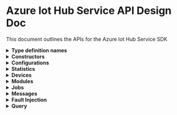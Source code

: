 ﻿# Azure Iot Hub Service API Design Doc
This document outlines the APIs for the Azure Iot Hub Service SDK

<details><summary><b>Type definition names</b></summary>
    
```
Configuration - TwinConfiguration
Module - ModuleIdentity
Device - DeviceIdentity
Twin - TwinData
Interface - PnpInterface
Property - PnpProperty
Reported - PnpReported
Desired - PnpDesired
```
</details>

<details><summary><b>Constructors</b></summary>
    
```csharp

```
</details>

<details><summary><b>Configurations</b></summary>
APIs for managing configurations for devices and modules

```csharp

```
</details>

<details><summary><b>Statistics</b></summary>
APIs for getting statistics about devices and modules, as well as service statistics

```csharp

```
</details>

<details><summary><b>Devices</b></summary>
APIs for managing device identities, device twins, and querying devices

```csharp

```
</details>

<details><summary><b>Modules</b></summary>
APIs for managing module identities, module twins, and querying modules

```csharp

```
</details>

<details><summary><b>Jobs</b></summary>

## Import/Export Jobs APIs

Import and export operations take place in the context of Jobs that enable you to execute bulk service operations against an IoT hub. Exports are long-running jobs that use a customer-supplied blob container to save device identity data read from the identity registry. In addition, imports are long-running jobs that use data in a customer-supplied blob container to write device identity data into the identity registry.

```csharp
public class Jobs
{
    /// <summary>
    /// Creates a job to export device registrations to the container.
    /// </summary>
    /// <param name="outputBlobContainerUri">URI containing SAS token to a blob container. This is used to output the status of the job and the results.</param>
    /// <param name="outputBlobName">The name of the blob that will be created in the provided output blob container. This blob will contain the exported device registry information for the IoT Hub.</param>
    /// <param name="excludeKeys">If false, authorization keys are included in export output.  Keys are exported as null otherwise.</param>
    /// <param name="storageAuthenticationType">Specifies authentication type being used for connecting to storage account.</param>
    /// <param name="cancellationToken">Task cancellation token.</param>
    /// <returns>JobProperties of the newly created job.</returns>
    /// <example>
    /// <code snippet="Snippet:JobsSampleExportDevicesAsync" language="csharp">
    /// </code>
    /// </example>
    public virtual Task<Response<JobProperties>> ExportDevicesAsync(string outputBlobContainerUri, string outputBlobName, bool excludeKeys, StorageAuthenticationType storageAuthenticationType, CancellationToken cancellationToken = default);

    /// <summary>
    /// Creates a job to import device registrations into the IoT Hub.
    /// </summary>
    /// <param name="importBlobContainerUri">URI containing SAS token to a blob container that contains registry data to sync.</param>
    /// <param name="importBlobName">The blob name to be used when importing from the provided input blob container.</param>
    /// <param name="outputBlobContainerUri">URI containing SAS token to a blob container. This is used to output the status of the job.</param>
    /// <param name="outputBlobName">The name of the blob that will be created in the provided output blob container.</param>
    /// <param name="storageAuthenticationType">Specifies authentication type being used for connecting to storage account.</param>
    /// <param name="cancellationToken">Task cancellation token.</param>
    /// <returns>JobProperties of the newly created job.</returns>
    /// <example>
    /// <code snippet="Snippet:JobsSampleImportDevicesAsync" language="csharp">
    /// </code>
    /// </example>
    public virtual Task<Response<JobProperties>> ImportDevicesAsync(string importBlobContainerUri, string importBlobName, string outputBlobContainerUri, string outputBlobName, StorageAuthenticationType storageAuthenticationType, CancellationToken cancellationToken = default);

    /// <summary>
    /// List all import and export jobs for the IoT Hub.
    /// </summary>
    /// <param name="cancellationToken">Task cancellation token</param>
    /// <returns>IEnumerable of JobProperties of all jobs for this IoT Hub.</returns>
    /// <example>
    /// <code snippet="Snippet:JobsSampleGetImportExportJobsAsync" language="csharp">
    /// </code>
    /// </example>
    public virtual Task<Response<IReadOnlyList<JobProperties>>> GetImportExportJobsAsync(CancellationToken cancellationToken);

    /// <summary>
    /// Gets the import or export job with the specified ID.
    /// </summary>
    /// <param name="jobId">Id of the Job object to retrieve</param>
    /// <param name="cancellationToken">Task cancellation token</param>
    /// <returns>JobProperties of the job specified by the provided jobId.</returns>
    /// <example>
    /// <code snippet="Snippet:JobsSampleGetImportExportJobAsync" language="csharp">
    /// </code>
    /// </example>
    public virtual Task<Response<JobProperties>> GetImportExportJobAsync(string jobId, CancellationToken cancellationToken);

    /// <summary>
    /// Cancels/Deletes the job with the specified ID.
    /// </summary>
    /// <param name="jobId">Id of the job to cancel</param>
    /// <param name="cancellationToken">Task cancellation token</param>
    /// <returns>A response string object indicating result of the cancellation.</returns>
    /// <example>
    /// <code snippet="Snippet:JobsSampleCancelImportExportJobAsync" language="csharp">
    /// </code>
    /// </example>
    public virtual Task<Response<string>> CancelImportExportJobAsync(string jobId, CancellationToken cancellationToken);

}

```

## Scheduled Jobs
Scheduled jobs execute device twin updates and direct methods against a set of devices at a scheduled time. You can use scheduled jobs to update desired properties, update tags and invoke direct methods.

```csharp
public class Jobs
{
    /// <summary>
    /// Retrieves details of a scheduled job from the IoT Hub.
    /// </summary>
    /// <param name="jobId">Id of the Job to retrieve</param>
    /// <param name="cancellationToken">Task cancellation token</param>
    /// <returns>The matching JobResponse object</returns>
    /// <example>
    /// <code snippet="Snippet:JobsSampleGetScheduledJobJobAsync" language="csharp">
    /// </code>
    /// </example>
    /// <remarks>
    /// See https://docs.microsoft.com/en-us/azure/iot-hub/iot-hub-devguide-jobs for more information.
    /// </remarks>
    public virtual Task<Response<JobResponse>> GetScheduledJobAsync(string jobId, CancellationToken cancellationToken);

    /// <summary>
    /// Creates a new scheduled job to update twin tags and desired properties on one or multiple devices.
    /// </summary>
    /// <param name="jobId">Unique Job Id for this job</param>
    /// <param name="queryCondition">Query condition to evaluate which devices to run the job on</param>
    /// <param name="twin">Twin object to use for the update</param>
    /// <param name="startTimeUtc">Date time in Utc to start the job</param>
    /// <param name="maxExecutionTimeInSeconds">Max execution time in seconds, i.e., ttl duration the job can run</param>
    /// <param name="cancellationToken">Task cancellation token</param>
    /// <returns>A JobResponse object</returns>
    /// <example>
    /// <code snippet="Snippet:JobsSampleScheduleTwinUpdateJobAsync" language="csharp">
    /// </code>
    /// </example>
    /// <remarks>
    /// See https://docs.microsoft.com/en-us/azure/iot-hub/iot-hub-devguide-jobs for more information.
    /// </remarks>
    public virtual Task<Response<JobResponse>> ScheduleTwinUpdateAsync(string jobId, string queryCondition, Twin twin, DateTime startTimeUtc, long maxExecutionTimeInSeconds, CancellationToken cancellationToken);

    /// <summary>
    /// Creates a new scheduled job to run a device method on one or multiple devices.
    /// </summary>
    /// <param name="jobId">Unique Job Id for this job</param>
    /// <param name="queryCondition">Query condition to evaluate which devices to run the job on</param>
    /// <param name="cloudToDeviceMethod">Method call parameters</param>
    /// <param name="startTimeUtc">Date time in Utc to start the job</param>
    /// <param name="maxExecutionTimeInSeconds">Max execution time in seconds, i.e., ttl duration the job can run</param>
    /// <param name="cancellationToken">Task cancellation token</param>
    /// <returns>A JobResponse object</returns>
    /// <example>
    /// <code snippet="Snippet:JobsSampleScheduleDeviceMethodJobAsync" language="csharp">
    /// </code>
    /// </example>
    /// <remarks>
    /// See https://docs.microsoft.com/en-us/azure/iot-hub/iot-hub-devguide-jobs for more information.
    /// </remarks>
    public virtual Task<Response<JobResponse>> ScheduleDeviceMethodAsync(string jobId, string queryCondition, CloudToDeviceMethod cloudToDeviceMethod, DateTime startTimeUtc, long maxExecutionTimeInSeconds, CancellationToken cancellationToken);

    /// <summary>
    /// Cancels/Deletes the job with the specified ID.
    /// </summary>
    /// <param name="jobId">Id of the job to cancel</param>
    /// <param name="cancellationToken">Task cancellation token</param>
    /// <returns>A JobResponse object</returns>
    /// <example>
    /// <code snippet="Snippet:JobsSampleCancelScheduledJobAsync" language="csharp">
    /// </code>
    /// </example>
    /// <remarks>
    /// See https://docs.microsoft.com/en-us/azure/iot-hub/iot-hub-devguide-jobs for more information.
    /// </remarks>
    public virtual Task<Response<JobResponse>> CancelJobAsync(string jobId, CancellationToken cancellationToken);


}
```

</details>

<details><summary><b>Messages</b></summary>
Feedback messages, sending cloud to device messages (missing from current swagger), and purging cloud to device message queue
```csharp

```
</details>

<details><summary><b>Files</b></summary>
APIs for getting file upload notifications (missing from current swagger)

```csharp

```
</details>

<details><summary><b>Fault Injection</b></summary>
Not sure if we'll expose these

```csharp

```
</details>

<details><summary><b>Query</b></summary>
APIs for querying on device or module identities

```csharp

```
</details>
